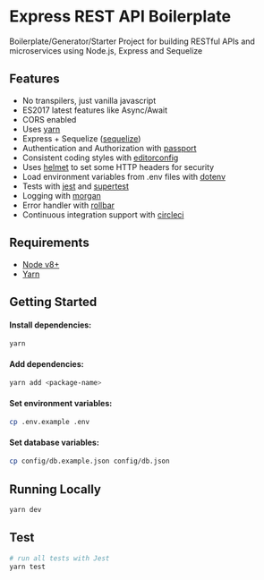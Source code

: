 # Express REST API Boilerplate

Boilerplate/Generator/Starter Project for building RESTful APIs and microservices using Node.js, Express and Sequelize

## Features

 - No transpilers, just vanilla javascript
 - ES2017 latest features like Async/Await
 - CORS enabled
 - Uses [yarn](https://yarnpkg.com)
 - Express + Sequelize ([sequelize](https://sequelize.org/master/index.html))
 - Authentication and Authorization with [passport](http://www.passportjs.org/)
 - Consistent coding styles with [editorconfig](http://editorconfig.org)
 - Uses [helmet](https://github.com/helmetjs/helmet) to set some HTTP headers for security
 - Load environment variables from .env files with [dotenv](https://github.com/motdotla/dotenv)
 - Tests with [jest](https://jestjs.io/) and [supertest](https://github.com/visionmedia/supertest)
 - Logging with [morgan](https://github.com/expressjs/morgan)
 - Error handler with [rollbar](https://rollbar.com/)
 - Continuous integration support with [circleci](https://circleci.com/)

## Requirements

 - [Node v8+](https://nodejs.org/en/download/current/)
 - [Yarn](https://yarnpkg.com/en/docs/install)

## Getting Started

#### Install dependencies:

```bash
yarn
```

#### Add dependencies:

```bash
yarn add <package-name>
```

#### Set environment variables:

```bash
cp .env.example .env
```

#### Set database variables:

```bash
cp config/db.example.json config/db.json
```

## Running Locally

```bash
yarn dev
```

## Test

```bash
# run all tests with Jest
yarn test
```
